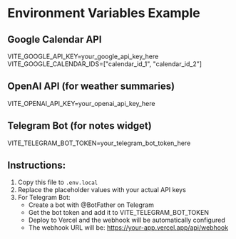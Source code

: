 # Environment Variables Example

## Google Calendar API
VITE_GOOGLE_API_KEY=your_google_api_key_here
VITE_GOOGLE_CALENDAR_IDS=["calendar_id_1", "calendar_id_2"]

## OpenAI API (for weather summaries)
VITE_OPENAI_API_KEY=your_openai_api_key_here

## Telegram Bot (for notes widget)
VITE_TELEGRAM_BOT_TOKEN=your_telegram_bot_token_here

## Instructions:
1. Copy this file to `.env.local`
2. Replace the placeholder values with your actual API keys
3. For Telegram Bot:
   - Create a bot with @BotFather on Telegram
   - Get the bot token and add it to VITE_TELEGRAM_BOT_TOKEN
   - Deploy to Vercel and the webhook will be automatically configured
   - The webhook URL will be: https://your-app.vercel.app/api/webhook 